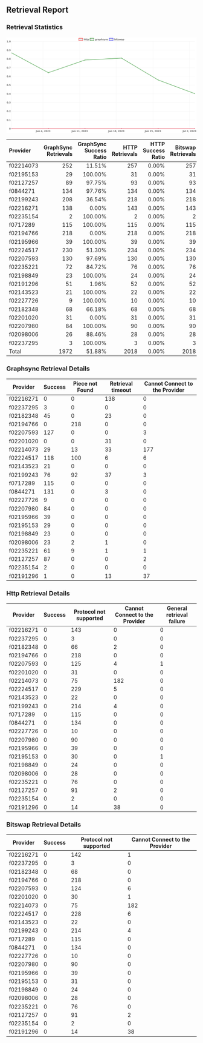 ## Retrieval Report
### Retrieval Statistics
<img src="https://raw.githubusercontent.com/data-preservation-programs/filplus-checker-assets/main/filecoin-project/filecoin-plus-large-datasets/issues/670/1688702684290.png"/>

| Provider  | GraphSync Retrievals | GraphSync Success Ratio | HTTP Retrievals | HTTP Success Ratio | Bitswap Retrievals | Bitswap Success Ratio |
| :-------- | -------------------: | ----------------------: | --------------: | -----------------: | -----------------: | --------------------: |
| f02214073 |                  252 |                  11.51% |             257 |              0.00% |                257 |                 0.00% |
| f02195153 |                   29 |                 100.00% |              31 |              0.00% |                 31 |                 0.00% |
| f02127257 |                   89 |                  97.75% |              93 |              0.00% |                 93 |                 0.00% |
| f0844271  |                  134 |                  97.76% |             134 |              0.00% |                134 |                 0.00% |
| f02199243 |                  208 |                  36.54% |             218 |              0.00% |                218 |                 0.00% |
| f02216271 |                  138 |                   0.00% |             143 |              0.00% |                143 |                 0.00% |
| f02235154 |                    2 |                 100.00% |               2 |              0.00% |                  2 |                 0.00% |
| f0717289  |                  115 |                 100.00% |             115 |              0.00% |                115 |                 0.00% |
| f02194766 |                  218 |                   0.00% |             218 |              0.00% |                218 |                 0.00% |
| f02195966 |                   39 |                 100.00% |              39 |              0.00% |                 39 |                 0.00% |
| f02224517 |                  230 |                  51.30% |             234 |              0.00% |                234 |                 0.00% |
| f02207593 |                  130 |                  97.69% |             130 |              0.00% |                130 |                 0.00% |
| f02235221 |                   72 |                  84.72% |              76 |              0.00% |                 76 |                 0.00% |
| f02198849 |                   23 |                 100.00% |              24 |              0.00% |                 24 |                 0.00% |
| f02191296 |                   51 |                   1.96% |              52 |              0.00% |                 52 |                 0.00% |
| f02143523 |                   21 |                 100.00% |              22 |              0.00% |                 22 |                 0.00% |
| f02227726 |                    9 |                 100.00% |              10 |              0.00% |                 10 |                 0.00% |
| f02182348 |                   68 |                  66.18% |              68 |              0.00% |                 68 |                 0.00% |
| f02201020 |                   31 |                   0.00% |              31 |              0.00% |                 31 |                 0.00% |
| f02207980 |                   84 |                 100.00% |              90 |              0.00% |                 90 |                 0.00% |
| f02098006 |                   26 |                  88.46% |              28 |              0.00% |                 28 |                 0.00% |
| f02237295 |                    3 |                 100.00% |               3 |              0.00% |                  3 |                 0.00% |
| Total     |                 1972 |                  51.88% |            2018 |              0.00% |               2018 |                 0.00% |

### Graphsync Retrieval Details
| Provider  | Success | Piece not Found | Retrieval timeout | Cannot Connect to the Provider |
| --------- | ------- | --------------- | ----------------- | ------------------------------ |
| f02216271 | 0       | 0               | 138               | 0                              |
| f02237295 | 3       | 0               | 0                 | 0                              |
| f02182348 | 45      | 0               | 23                | 0                              |
| f02194766 | 0       | 218             | 0                 | 0                              |
| f02207593 | 127     | 0               | 0                 | 3                              |
| f02201020 | 0       | 0               | 31                | 0                              |
| f02214073 | 29      | 13              | 33                | 177                            |
| f02224517 | 118     | 100             | 6                 | 6                              |
| f02143523 | 21      | 0               | 0                 | 0                              |
| f02199243 | 76      | 92              | 37                | 3                              |
| f0717289  | 115     | 0               | 0                 | 0                              |
| f0844271  | 131     | 0               | 3                 | 0                              |
| f02227726 | 9       | 0               | 0                 | 0                              |
| f02207980 | 84      | 0               | 0                 | 0                              |
| f02195966 | 39      | 0               | 0                 | 0                              |
| f02195153 | 29      | 0               | 0                 | 0                              |
| f02198849 | 23      | 0               | 0                 | 0                              |
| f02098006 | 23      | 2               | 1                 | 0                              |
| f02235221 | 61      | 9               | 1                 | 1                              |
| f02127257 | 87      | 0               | 0                 | 2                              |
| f02235154 | 2       | 0               | 0                 | 0                              |
| f02191296 | 1       | 0               | 13                | 37                             |

### Http Retrieval Details
| Provider  | Success | Protocol not supported | Cannot Connect to the Provider | General retrieval failure |
| --------- | ------- | ---------------------- | ------------------------------ | ------------------------- |
| f02216271 | 0       | 143                    | 0                              | 0                         |
| f02237295 | 0       | 3                      | 0                              | 0                         |
| f02182348 | 0       | 66                     | 2                              | 0                         |
| f02194766 | 0       | 218                    | 0                              | 0                         |
| f02207593 | 0       | 125                    | 4                              | 1                         |
| f02201020 | 0       | 31                     | 0                              | 0                         |
| f02214073 | 0       | 75                     | 182                            | 0                         |
| f02224517 | 0       | 229                    | 5                              | 0                         |
| f02143523 | 0       | 22                     | 0                              | 0                         |
| f02199243 | 0       | 214                    | 4                              | 0                         |
| f0717289  | 0       | 115                    | 0                              | 0                         |
| f0844271  | 0       | 134                    | 0                              | 0                         |
| f02227726 | 0       | 10                     | 0                              | 0                         |
| f02207980 | 0       | 90                     | 0                              | 0                         |
| f02195966 | 0       | 39                     | 0                              | 0                         |
| f02195153 | 0       | 30                     | 0                              | 1                         |
| f02198849 | 0       | 24                     | 0                              | 0                         |
| f02098006 | 0       | 28                     | 0                              | 0                         |
| f02235221 | 0       | 76                     | 0                              | 0                         |
| f02127257 | 0       | 91                     | 2                              | 0                         |
| f02235154 | 0       | 2                      | 0                              | 0                         |
| f02191296 | 0       | 14                     | 38                             | 0                         |

### Bitswap Retrieval Details
| Provider  | Success | Protocol not supported | Cannot Connect to the Provider |
| --------- | ------- | ---------------------- | ------------------------------ |
| f02216271 | 0       | 142                    | 1                              |
| f02237295 | 0       | 3                      | 0                              |
| f02182348 | 0       | 68                     | 0                              |
| f02194766 | 0       | 218                    | 0                              |
| f02207593 | 0       | 124                    | 6                              |
| f02201020 | 0       | 30                     | 1                              |
| f02214073 | 0       | 75                     | 182                            |
| f02224517 | 0       | 228                    | 6                              |
| f02143523 | 0       | 22                     | 0                              |
| f02199243 | 0       | 214                    | 4                              |
| f0717289  | 0       | 115                    | 0                              |
| f0844271  | 0       | 134                    | 0                              |
| f02227726 | 0       | 10                     | 0                              |
| f02207980 | 0       | 90                     | 0                              |
| f02195966 | 0       | 39                     | 0                              |
| f02195153 | 0       | 31                     | 0                              |
| f02198849 | 0       | 24                     | 0                              |
| f02098006 | 0       | 28                     | 0                              |
| f02235221 | 0       | 76                     | 0                              |
| f02127257 | 0       | 91                     | 2                              |
| f02235154 | 0       | 2                      | 0                              |
| f02191296 | 0       | 14                     | 38                             |
